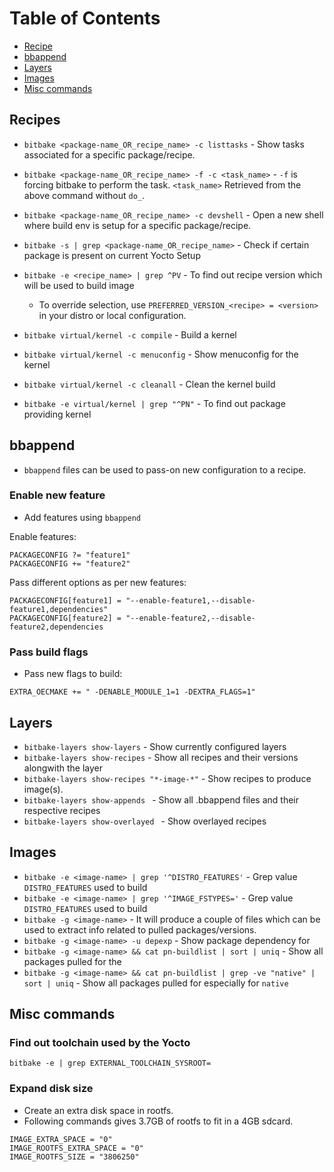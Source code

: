 # Table of Contents
- [Recipe](#recipes)
- [bbappend](#bbappend)
- [Layers](#layers)
- [Images](#images)
- [Misc commands](#misc)

<a name="recipes"></a>
## Recipes

- `bitbake <package-name_OR_recipe_name> -c listtasks` - Show tasks associated for a specific package/recipe.
- `bitbake <package-name_OR_recipe_name> -f -c <task_name>` - `-f` is forcing bitbake to perform the task. `<task_name>` Retrieved from the above command without `do_`.
- `bitbake <package-name_OR_recipe_name> -c devshell` - Open a new shell where build env is setup for a specific package/recipe.
- `bitbake -s | grep <package-name_OR_recipe_name>` - Check if certain package is present on current Yocto Setup
- `bitbake -e <recipe_name> | grep ^PV` - To find out recipe version which will be used to build image
	- To override selection, use `PREFERRED_VERSION_<recipe> = <version>` in your distro or local configuration.

- `bitbake virtual/kernel -c compile` - Build a kernel
- `bitbake virtual/kernel -c menuconfig` - Show menuconfig for the kernel
- `bitbake virtual/kernel -c cleanall` - Clean the kernel build
- `bitbake -e virtual/kernel | grep "^PN"` - To find out package providing kernel

<a name="bbappend"></a>
## bbappend

- `bbappend` files can be used to pass-on new configuration to a recipe.

### Enable new feature
- Add features using `bbappend`

Enable features:
```
PACKAGECONFIG ?= "feature1"
PACKAGECONFIG += "feature2"
```

Pass different options as per new features:
```
PACKAGECONFIG[feature1] = "--enable-feature1,--disable-feature1,dependencies"
PACKAGECONFIG[feature2] = "--enable-feature2,--disable-feature2,dependencies
```

### Pass build flags

- Pass new flags to build:
```
EXTRA_OECMAKE += " -DENABLE_MODULE_1=1 -DEXTRA_FLAGS=1"
```

<a name="layers"></a>
## Layers

- `bitbake-layers show-layers` - Show currently configured layers
- `bitbake-layers show-recipes` - Show all recipes and their versions alongwith the layer
- `bitbake-layers show-recipes "*-image-*"` - Show recipes to produce image(s).
- `bitbake-layers show-appends ` - Show all .bbappend files and their respective recipes
- `bitbake-layers show-overlayed ` - Show overlayed recipes

<a name="images"></a>
## Images

- `bitbake -e <image-name> | grep '^DISTRO_FEATURES'` - Grep value `DISTRO_FEATURES` used to build <image-name>
- `bitbake -e <image-name> | grep '^IMAGE_FSTYPES='` - Grep value `DISTRO_FEATURES` used to build <image-name>
- `bitbake -g <image-name>` - It will produce a couple of files which can be used to extract info related to pulled packages/versions.
- `bitbake -g <image-name> -u depexp` - Show package dependency for <image-name>
- `bitbake -g <image-name> && cat pn-buildlist | sort | uniq` - Show all packages pulled for the <image-name>
- `bitbake -g <image-name> && cat pn-buildlist | grep -ve "native" | sort | uniq` - Show all packages pulled for <image-name> especially for `native`

<a name="misc"></a>
## Misc commands

### Find out toolchain used by the Yocto
`bitbake -e | grep EXTERNAL_TOOLCHAIN_SYSROOT=`

### Expand disk size
- Create an extra disk space in rootfs.
- Following commands gives 3.7GB of rootfs to fit in a 4GB sdcard.
```
IMAGE_EXTRA_SPACE = "0"
IMAGE_ROOTFS_EXTRA_SPACE = "0"
IMAGE_ROOTFS_SIZE = "3806250"
```
